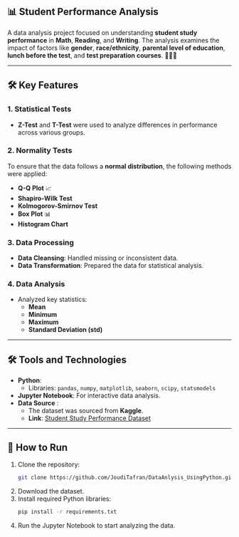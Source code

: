 ## 📊 Student Performance Analysis

A data analysis project focused on understanding **student study performance** in **Math**, **Reading**, and **Writing**. The analysis examines the impact of factors like **gender**, **race/ethnicity**, **parental level of education**, **lunch before the test**, and **test preparation courses**. 🧑‍🎓📖  

---

## 🛠️ Key Features

### 1. **Statistical Tests**
- **Z-Test** and **T-Test** were used to analyze differences in performance across various groups.  

### 2. **Normality Tests**
To ensure that the data follows a **normal distribution**, the following methods were applied:
- **Q-Q Plot** 📈  
- **Shapiro-Wilk Test**  
- **Kolmogorov-Smirnov Test**  
- **Box Plot** 📊  
- **Histogram Chart**  

### 3. **Data Processing**
- **Data Cleansing**: Handled missing or inconsistent data.  
- **Data Transformation**: Prepared the data for statistical analysis.  

### 4. **Data Analysis**
- Analyzed key statistics:  
  - **Mean**  
  - **Minimum**  
  - **Maximum**  
  - **Standard Deviation (std)**  

---

## 🛠️ Tools and Technologies

- **Python**:  
  - Libraries: `pandas`, `numpy`, `matplotlib`, `seaborn`, `scipy`, `statsmodels`  
- **Jupyter Notebook**: For interactive data analysis.
- **Data Source** :
   - The dataset was sourced from **Kaggle**.  
   - **Link**: [Student Study Performance Dataset](https://www.kaggle.com/datasets/bhavikjikadara/student-study-performance)  

---

## 🚀 How to Run
1. Clone the repository:  
   ```bash
   git clone https://github.com/JoudiTafran/DataAnlysis_UsingPython.git
2. Download the dataset.
3. Install required Python libraries:
    ```bash
   pip install -r requirements.txt
4. Run the Jupyter Notebook to start analyzing the data.
 




